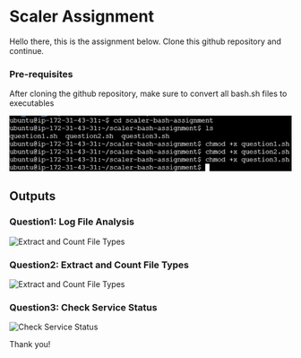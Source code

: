 <h1> Scaler Assignment </h1>

Hello there, this is the assignment below. Clone this github repository and continue.

<h3> Pre-requisites </h3>

After cloning the github repository, make sure to convert all bash.sh files to executables

![CHMOD Requirements](images/initializing.png)

<h2> Outputs </h2>

<h3> Question1: Log File Analysis </h3>

![Extract and Count File Types](images/question1.jpg)

<h3> Question2: Extract and Count File Types </h3>

![Extract and Count File Types](images/question2.jpg)

<h3> Question3: Check Service Status </h3>

![Check Service Status](images/question3.jpg)

Thank you!
